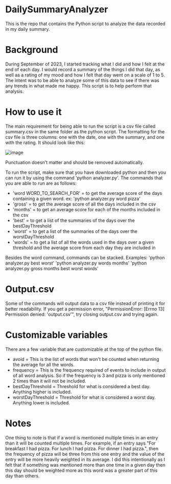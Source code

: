 # DailySummaryAnalyzer
This is the repo that contains the Python script to analyze the data recorded in my daily summary.

# Background
During September of 2023, I started tracking what I did and how I felt at the end of each day. I would record a summary of the things I did that day, as well as a rating of my mood and how I felt that day went on a scale of 1 to 5. The intent was to be able to analyze some of this data to see if there was any trends in what made me happy. This script is to help perform that analysis.

# How to use it
The main requirement for being able to run the script is a csv file called summary.csv in the same folder as the python script. The formatting for the csv file is three columns: one with the date, one with the summary, and one with the rating. It should look like this:

![image](https://github.com/troytomasch/DailySummaryAnalyzer/assets/55467325/b837954b-2ec9-4eb2-86c1-d7593e4c7ab1)

Punctuation doesn't matter and should be removed automatically.

To run the script, make sure that you have downloaded python and then you can run it by using the command 'python analyzer.py'.
The commands that you are able to run are as follows:
- 'word WORD_TO_SEARCH_FOR' = to get the average score of the days containing a given word. ex: 'python analyzer.py word pizza'
- 'gross' = to get the average score of all the days included in the csv
- 'months' = to get an average score for each of the months included in the csv
- 'best' = to get a list of the summaries of the days over the bestDayThreshold
- 'worst' = to get a list of the summaries of the days over the worstDayThreshold
- 'words' = to get a list of all the words used in the days over a given threshold and the average score from each day they are included in

Besides the word command, commands can be stacked.
Examples:
'python analyzer.py best worst'
'python analyzer.py words months'
'python analyzer.py gross months best worst words'

# Output.csv
Some of the commands will output data to a csv file instead of printing it for better readability. If you get a permission error, "PermissionError: [Errno 13] Permission denied: 'output.csv'", try closing output.csv and trying again.

# Customizable variables
There are a few variable that are customizable at the top of the python file.
- avoid = This is the list of words that won't be counted when returning the average for all the words.
- frequency = This is the frequency required of events to include in output of all word analysis. So if the frequency is 3 and pizza is only mentioned 2 times than it will not be included.
- bestDayThreshold = Threshold for what is considered a best day. Anything higher is included.
- worstDayThreshold = Threshold for what is considered a worst day. Anything lower is included.

# Notes
One thing to note is that if a word is mentioned multiple times in an entry than it will be counted multiple times. For example, if an entry says "For breakfast I had pizza. For lunch I had pizza. For dinner I had pizza.", then the frequency of pizza will be three from this one entry and the value of the entry will be more heavily weighted in its average. I did this intentionally as I felt that if something was mentioned more than one time in a given day then this day should be weighted more as this word was a greater part of this day than others.

